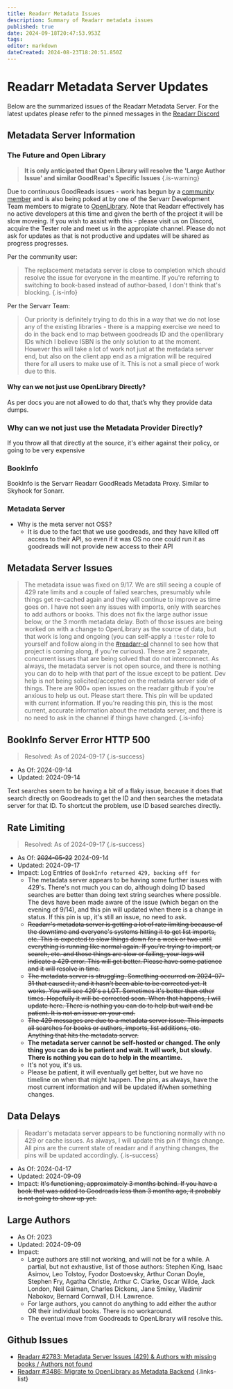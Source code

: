 ```yaml
---
title: Readarr Metadata Issues
description: Summary of Readarr metadata issues
published: true
date: 2024-09-18T20:47:53.953Z
tags: 
editor: markdown
dateCreated: 2024-08-23T18:20:51.850Z
---
```


# Readarr Metadata Server Updates

Below are the summarized issues of the Readarr Metadata Server.
For the latest updates please refer to the pinned messages in the [Readarr Discord](https://readarr.com/discord)

## Metadata Server Information

### The Future and Open Library

> **It is only anticipated that Open Library will resolve the 'Large Author Issue' and similar GoodRead's Specific Issues**
{.is-warning}

Due to continuous GoodReads issues - work has begun by a [community member](https://github.com/Saghen/open-library-proxy) and is also being poked at by one of the Servarr Development Team members to migrate to [OpenLibrary](https://openlibrary.org/).  Note that Readarr effectively has no active developers at this time and given the berth of the project it will be slow moveing.  If you wish to assist with this - please visit us on Discord, acquire the Tester role and meet us in the appropiate channel.  Please do not ask for updates as that is not productive and updates will be shared as progress progresses.

Per the community user:

> The replacement metadata server is close to completion which should resolve the issue for everyone in the meantime. If you're referring to switching to book-based instead of author-based, I don't think that's blocking.
{.is-info}

Per the Servarr Team:

> Our priority is definitely trying to do this in a way that we do not lose any of the existing libraries - there is a mapping exercise we need to do in the back end to map between goodreads ID and the openlibrary IDs which I believe ISBN is the only solution to at the moment. However this will take a lot of work not just at the metadata server end, but also on the client app end as a migration will be required there for all users to make use of it. This is not a small piece of work due to this.

#### Why can we not just use OpenLibrary Directly?

As per docs you are not allowed to do that, that’s why they provide data dumps.

### Why can we not just use the Metadata Provider Directly?

If you throw all that directly at the source, it's either against their policy, or going to be very expensive

### BookInfo

BookInfo is the Servarr Readarr GoodReads Metadata Proxy. Similar to Skyhook for Sonarr.

### Metadata Server

- Why is the meta server not OSS?
  - It is due to the fact that we use goodreads, and they have killed off access to their API, so even if it was OS no one could run it as goodreads will not provide new access to their API

## Metadata Server Issues

> The metadata issue was fixed on 9/17. We are still seeing a couple of 429 rate limits and a couple of failed searches, presumably while things get re-cached again and they will continue to improve as time goes on. I have not seen any issues with imports, only with searches to add authors or books. This does not fix the large author issue below, or the 3 month metadata delay. Both of those issues are being worked on with a change to OpenLibrary as the source of data, but that work is long and ongoing (you can self-apply a `!tester` role to yourself and follow along in the [#readarr-ol](https://discord.com/channels/264387956343570434/1278408662188036156) channel to see how that project is coming along, if you're curious). These are 2 separate, concurrent issues that are being solved that do not interconnect. As always, the metadata server is not open source, and there is nothing you can do to help with that part of the issue except to be patient. Dev help is not being solicited/accepted on the metadata server side of things. There are 900+ open issues on the readarr github if you're anxious to help us out. Please start there. This pin will be updated with current information. If you're reading this pin, this is the most current, accurate information about the metadata server, and there is no need to ask in the channel if things have changed.
{.is-info}

## BookInfo Server Error HTTP 500

> Resolved: As of 2024-09-17
{.is-success}

- As Of: 2024-09-14
- Updated: 2024-09-14

Text searches seem to be having a bit of a flaky issue, because it does that search directly on Goodreads to get the ID and then searches the metadata server for that ID. To shortcut the problem, use ID based searches directly.

## Rate Limiting

> Resolved: As of 2024-09-17
{.is-success}

- As Of: ~~2024-05-22~~ 2024-09-14
- Updated: 2024-09-17
- Impact: Log Entries of `BookInfo returned 429, backing off for `
  - The metadata server appears to be having some further issues with 429's. There's not much you can do, although doing ID based searches are better than doing text string searches where possible. The devs have been made aware of the issue (which began on the evening of 9/14), and this pin will updated when there is a change in status. If this pin is up, it's still an issue, no need to ask.
  - ~~Readarr's metadata server is getting a lot of rate limiting because of the downtime and everyone's systems hitting it to get list imports, etc. This is expected to slow things down for a week or two until everything is running like normal again. If you're trying to import, or search, etc. and those things are slow or failing, your logs will indicate a 429 error. This will get better. Please have some patience and it will resolve in time.~~
  - ~~The metadata server is struggling. Something occurred on 2024-07-31 that caused it, and it hasn't been able to be corrected yet. It works. You will see 429's a LOT. Sometimes it's better than other times. Hopefully it will be corrected soon. When that happens, I will update here. There is nothing you can do to help but wait and be patient. It is not an issue on your end.~~
  - ~~The 429 messages are due to a metadata server issue. This impacts all searches for books or authors, imports, list additions, etc. Anything that hits the metadata server.~~
  - **The metadata server cannot be self-hosted or changed. The only thing you can do is be patient and wait. It will work, but slowly. There is nothing you can do to help in the meantime.**
  - It's not you, it's us.
  - Please be patient, it will eventually get better, but we have no timeline on when that might happen. The pins, as always, have the most current information and will be updated if/when something changes.

## Data Delays

> Readarr's metadata server appears to be functioning normally with no 429 or cache issues. As always, I will update this pin if things change. All pins are the current state of readarr and if anything changes, the pins will be updated accordingly.
{.is-success}

- As Of: 2024-04-17
- Updated: 2024-09-09
- Impact: ~~It's functioning, approximately 3 months behind. If you have a book that was added to Goodreads less than 3 months ago, it probably is not going to show up yet.~~

## Large Authors

- As Of: 2023
- Updated: 2024-09-09
- Impact:
  - Large authors are still not working, and will not be for a while. A partial, but not exhaustive, list of those authors: Stephen King, Isaac Asimov, Leo Tolstoy, Fyodor Dostoevsky, Arthur Conan Doyle, Stephen Fry, Agatha Christie, Arthur C. Clarke, Oscar Wilde, Jack London, Neil Gaiman, Charles Dickens, Jane Smiley, Vladimir Nabokov, Bernard Cornwall, D.H. Lawrence. 
  -  For large authors, you cannot do anything to add either the author OR their individual books. There is no workaround.
  - The eventual move from Goodreads to OpenLibrary will resolve this.

## Github Issues

- [Readarr #2783: Metadata Server Issues (429) & Authors with missing books / Authors not found](https://github.com/Readarr/Readarr/issues/2783)
- [Readarr #3486: Migrate to OpenLibrary as Metadata Backend](https://github.com/Readarr/Readarr/issues/3486)
{.links-list}
